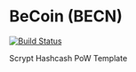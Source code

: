 BeCoin (BECN)
===========

[![Build Status](https://travis-ci.org/RazorLove/becoin.png?branch=master)](https://travis-ci.org/RazorLove/becoin)


Scrypt Hashcash PoW Template